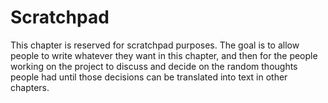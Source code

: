 # Scratchpad

<!-- toc -->

This chapter is reserved for scratchpad purposes. The goal is to allow people to write
whatever they want in this chapter, and then for the people working on the project to
discuss and decide on the random thoughts people had until those decisions can be translated
into text in other chapters.
